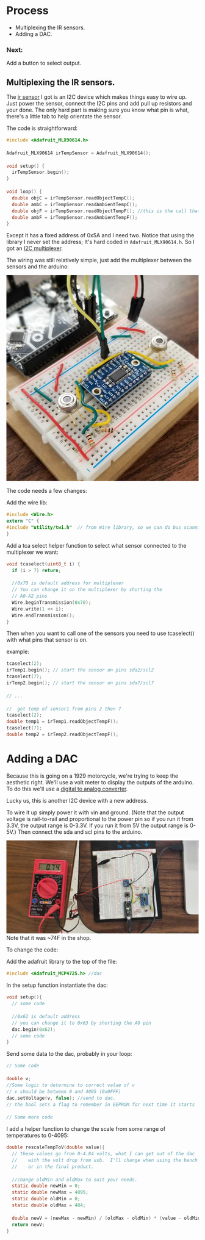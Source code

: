 # Process

 *  Multiplexing the IR sensors.
 *  Adding a DAC.

### Next:

Add a button to select output.


## Multiplexing the IR sensors.

The [ir sensor](https://www.adafruit.com/product/1748) I got is an I2C device which makes things easy to wire up.  Just power the sensor, connect the I2C pins and add pull up resistors and your done.  The only hard part is making sure you know what pin is what, there's a little tab to help orientate the sensor.

The code is straightforward:

```C
#include <Adafruit_MLX90614.h>

Adafruit_MLX90614 irTempSensor = Adafruit_MLX90614();

void setup() {
  irTempSensor.begin();
}

void loop() {
  double objC = irTempSensor.readObjectTempC();
  double ambC = irTempSensor.readAmbientTempC();
  double objF = irTempSensor.readObjectTempF(); //this is the call that I'm intersted in.
  double ambF = irTempSensor.readAmbientTempF();
}
```

Except it has a fixed address of 0x5A and I need two.  Notice that using the library I never set the address; It's hard coded in `Adafruit_MLX90614.h`.  So I got an [I2C multiplexer](https://www.adafruit.com/product/2717).

The wiring was still relatively simple, just add the multiplexer between the sensors and the arduino:

![tca](20190601_153602.jpg "tca")

The code needs a few changes:


Add the wire lib:
```C
#include <Wire.h>
extern "C" { 
#include "utility/twi.h"  // from Wire library, so we can do bus scanning
}
```

Add a tca select helper function to select what sensor connected to the multiplexer we want:
```C
void tcaselect(uint8_t i) {
  if (i > 7) return;
  
  //0x70 is default address for multiplexer
  // You can change it on the multiplexer by shorting the 
  // A0-A2 pins
  Wire.beginTransmission(0x70); 
  Wire.write(1 << i);
  Wire.endTransmission();  
}
```

Then when you want to call one of the sensors you need to use tcaselect() with what pins that sensor is on.

example:
```C
tcaselect(2);
irTemp1.begin(); // start the sensor on pins sda2/scl2
tcaselect(7);
irTemp2.begin(); // start the sensor on pins sda7/scl7

// ...

//  get temp of sensor1 from pins 2 then 7
tcaselect(2);
double temp1 = irTemp1.readObjectTempF();
tcaselect(7);
double temp2 = irTemp2.readObjectTempF();
```


# Adding a DAC

Because this is going on a 1929 motorcycle, we're trying to keep the aesthetic right.  We'll use a volt meter to display the outputs of the arduino.  To do this we'll use a [digital to analog converter](https://www.adafruit.com/product/935).

Lucky us, this is another I2C device with a new address.

To wire it up simply power it with vin and ground.  (Note that the output voltage is rail-to-rail and proportional to the power pin so if you run it from 3.3V, the output range is 0-3.3V. If you run it from 5V the output range is 0-5V.)  Then connect the sda and scl pins to the arduino.

![dac](20190610_192915.jpg "dac")
Note that it was ~74F in the shop.

To change the code:

Add the adafruit library to the top of the file:
```C
#include <Adafruit_MCP4725.h> //dac
```

In the setup function instantiate the dac:
```C
void setup(){
  // some code
  
  //0x62 is default address
  // you can change it to 0x63 by shorting the A0 pin
  dac.begin(0x62); 
  // some code
}
```

Send some data to the dac, probably in your loop:
```C
// Some code

double v;
//Some logic to determine to correct value of v
// v should be between 0 and 4095 (0x0FFF)
dac.setVoltage(v, false); //send to dac.  
// the bool sets a flag to remember in EEPROM for next time it starts

// Some more code
```

I add a helper function to change the scale from some range of temperatures to 0-4095:
```C
double rescaleTempToV(double value){
  // these values go from 0-4.84 volts, what I can get out of the dac
  //    with the volt drop from usb.  I'll change when using the bench power supply
  //    or in the final product.
  
  //change oldMin and oldMax to suit your needs.
  static double newMin = 0;
  static double newMax = 4095;
  static double oldMin = 0;
  static double oldMax = 484;

  double newV = (newMax - newMin) / (oldMax - oldMin) * (value - oldMin) + newMin;
  return newV;
}
```
